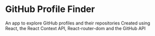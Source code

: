 # GitHub Profile Finder

An app to explore GitHub profiles and their repositories Created using React,
the React Context API, React-router-dom and the GitHub API
